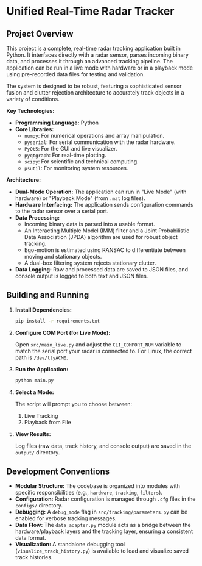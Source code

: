 # Unified Real-Time Radar Tracker

## Project Overview

This project is a complete, real-time radar tracking application built in Python. It interfaces directly with a radar sensor, parses incoming binary data, and processes it through an advanced tracking pipeline. The application can be run in a live mode with hardware or in a playback mode using pre-recorded data files for testing and validation.

The system is designed to be robust, featuring a sophisticated sensor fusion and clutter rejection architecture to accurately track objects in a variety of conditions.

**Key Technologies:**

*   **Programming Language:** Python
*   **Core Libraries:**
    *   `numpy`: For numerical operations and array manipulation.
    *   `pyserial`: For serial communication with the radar hardware.
    *   `PyQt5`: For the GUI and live visualizer.
    *   `pyqtgraph`: For real-time plotting.
    *   `scipy`: For scientific and technical computing.
    *   `psutil`: For monitoring system resources.

**Architecture:**

*   **Dual-Mode Operation:** The application can run in "Live Mode" (with hardware) or "Playback Mode" (from `.mat` log files).
*   **Hardware Interfacing:** The application sends configuration commands to the radar sensor over a serial port.
*   **Data Processing:**
    *   Incoming binary data is parsed into a usable format.
    *   An Interacting Multiple Model (IMM) filter and a Joint Probabilistic Data Association (JPDA) algorithm are used for robust object tracking.
    *   Ego-motion is estimated using RANSAC to differentiate between moving and stationary objects.
    *   A dual-box filtering system rejects stationary clutter.
*   **Data Logging:** Raw and processed data are saved to JSON files, and console output is logged to both text and JSON files.

## Building and Running

1.  **Install Dependencies:**

    ```bash
    pip install -r requirements.txt
    ```

2.  **Configure COM Port (for Live Mode):**

    Open `src/main_live.py` and adjust the `CLI_COMPORT_NUM` variable to match the serial port your radar is connected to. For Linux, the correct path is `/dev/ttyACM0`.

3.  **Run the Application:**

    ```bash
    python main.py
    ```

4.  **Select a Mode:**

    The script will prompt you to choose between:
    1.  Live Tracking
    2.  Playback from File

5.  **View Results:**

    Log files (raw data, track history, and console output) are saved in the `output/` directory.

## Development Conventions

*   **Modular Structure:** The codebase is organized into modules with specific responsibilities (e.g., `hardware`, `tracking`, `filters`).
*   **Configuration:** Radar configuration is managed through `.cfg` files in the `configs/` directory.
*   **Debugging:** A `debug_mode` flag in `src/tracking/parameters.py` can be enabled for verbose tracking messages.
*   **Data Flow:** The `data_adapter.py` module acts as a bridge between the hardware/playback layers and the tracking layer, ensuring a consistent data format.
*   **Visualization:** A standalone debugging tool (`visualize_track_history.py`) is available to load and visualize saved track histories.
